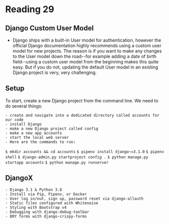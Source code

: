 # Reading 29

## Django Custom User Model

- Django ships with a built-in User model for authentication, however the official Django documentation highly recommends using a custom user model for new projects. The reason is if you want to make any changes to the User model down the road--for example adding a date of birth field--using a custom user model from the beginning makes this quite easy. But if you do not, updating the default User model in an existing Django project is very, very challenging.

## Setup

To start, create a new Django project from the command line. We need to do several things:

    - create and navigate into a dedicated directory called accounts for our code
    - install Django
    - make a new Django project called config
    - make a new app accounts
    - start the local web server
    - Here are the commands to run:

`$ mkdir accounts && cd accounts`
`$ pipenv install django~=3.1.0`
`$ pipenv shell`
`$ django-admin.py startproject config .`
`$ python manage.py startapp accounts`
`$ python manage.py runserver`

## DjangoX

    - Django 3.1 & Python 3.8
    - Install via Pip, Pipenv, or Docker
    - User log in/out, sign up, password reset via django-allauth
    - Static files configured with Whitenoise
    - Styling with Bootstrap v4
    - Debugging with django-debug-toolbar
    - DRY forms with django-crispy-forms
